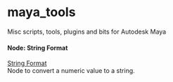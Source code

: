 # maya_tools
 Misc scripts, tools, plugins and bits for Autodesk Maya

#### Node: String Format
[String Format](/plugins/string_format)   
Node to convert a numeric value to a string.

